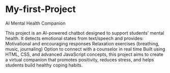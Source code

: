 # My-first-Project
AI Mental Health Companion 

This project is an AI-powered chatbot designed to support students’ mental health.
It detects emotional states from text/speech and provides:
Motivational and encouraging responses
Relaxation exercises (breathing, music, journaling)
Option to connect with a counselor in real time
Built using HTML, CSS, and advanced JavaScript concepts, this project aims to create a virtual companion that promotes positivity, reduces stress, and helps students build healthy coping habits.

